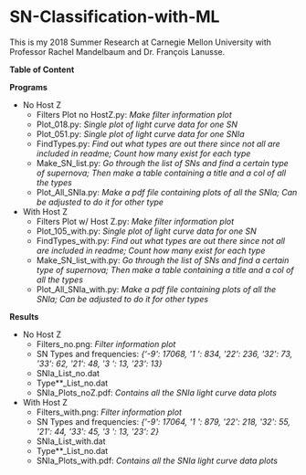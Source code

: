 # SN-Classification-with-ML

This is my 2018 Summer Research at Carnegie Mellon University with Professor Rachel Mandelbaum and Dr. François Lanusse. 

**Table of Content**

**Programs**

  - No Host Z
     - Filters Plot no HostZ.py: *Make filter information plot*
     - Plot_018.py: *Single plot of light curve data for one SN*
     - Plot_051.py: *Single plot of light curve data for one SNIa*
     - FindTypes.py: *Find out what types are out there since not all are included in readme; Count how many exist for each type*
     - Make_SN_list.py: *Go through the list of SNs and find a certain type of supernova; Then make a table containing a title and a col of all the types*
     - Plot_All_SNIa.py: *Make a pdf file containing plots of all the SNIa; Can be adjusted to do it for other type*
  - With Host Z
     - Filters Plot w/ Host Z.py: *Make filter information plot*
     - Plot_105_with.py: *Single plot of light curve data for one SN*
     - FindTypes_with.py: *Find out what types are out there since not all are included in readme; Count how many exist for each type*
     - Make_SN_list_with.py: *Go through the list of SNs and find a certain type of supernova; Then make a table containing a title and a col of all the types*
     - Plot_All_SNIa_with.py: *Make a pdf file containing plots of all the SNIa; Can be adjusted to do it for other types*

**Results**

   - No Host Z
     - Filters_no.png: *Filter information plot*
     - SN Types and frequencies: *{‘-9': 17068, '1 ': 834, '22': 236, '32': 73, '33': 62, '21': 48, '3 ': 13, '23': 13}*
     - SNIa_List_no.dat
     - Type\*\*_List_no.dat
     - SNIa_Plots_noZ.pdf: *Contains all the SNIa light curve data plots* 
   - With Host Z
     - Filters_with.png: *Filter information plot*
     - SN Types and frequencies: *{'-9': 17064, '1 ': 879, '22': 218, '32': 55, '21': 44, '33': 45, '3 ': 13, '23': 2}*
     - SNIa_List_with.dat
     - Type\*\*_List_no.dat
     - SNIa_Plots_with.pdf: *Contains all the SNIa light curve data plots*
